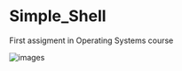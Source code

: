 # Simple_Shell
First assigment in Operating Systems course

![images](https://user-images.githubusercontent.com/77808208/160294493-54e15c23-2171-4476-bfd9-940e184721ea.jpg)
